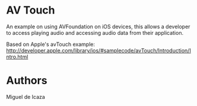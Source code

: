 AV Touch
========

An example on using AVFoundation on iOS devices, this allows a developer to access playing
audio and accessing audio data from their application.

Based on Apple's avTouch example:
http://developer.apple.com/library/ios/#samplecode/avTouch/Introduction/Intro.html

Authors
=======
Miguel de Icaza
